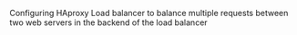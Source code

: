 Configuring HAproxy Load balancer to balance multiple requests between two web servers in the backend of the load balancer
